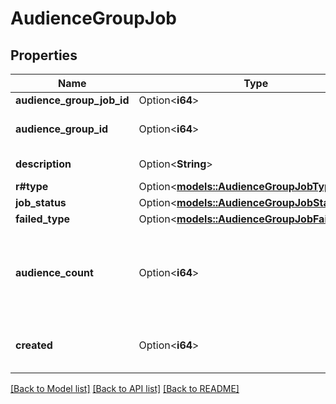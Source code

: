 # AudienceGroupJob

## Properties

Name | Type | Description | Notes
------------ | ------------- | ------------- | -------------
**audience_group_job_id** | Option<**i64**> | A job ID. | [optional]
**audience_group_id** | Option<**i64**> | An audience ID. | [optional]
**description** | Option<**String**> | The job's description. | [optional]
**r#type** | Option<[**models::AudienceGroupJobType**](AudienceGroupJobType.md)> |  | [optional]
**job_status** | Option<[**models::AudienceGroupJobStatus**](AudienceGroupJobStatus.md)> |  | [optional]
**failed_type** | Option<[**models::AudienceGroupJobFailedType**](AudienceGroupJobFailedType.md)> |  | [optional]
**audience_count** | Option<**i64**> | The number of accounts (recipients) that were added or removed. | [optional]
**created** | Option<**i64**> | When the job was created (in UNIX time). | [optional]

[[Back to Model list]](../README.md#documentation-for-models) [[Back to API list]](../README.md#documentation-for-api-endpoints) [[Back to README]](../README.md)


